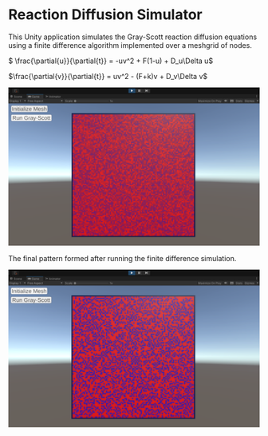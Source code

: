 # Reaction Diffusion Simulator

This Unity application simulates the Gray-Scott reaction diffusion equations using a finite difference algorithm implemented over a meshgrid of nodes. 

$ \frac{\partial{u}}{\partial{t}} = -uv^2 + F(1-u) + D_u\Delta u$

$\frac{\partial{v}}{\partial{t}} = uv^2 - (F+k)v + D_v\Delta v$

![InitialMeshgrid](/RxnDiffusion_Initial.png?raw=true)

The final pattern formed after running the finite difference simulation.

![FinalMeshgrid](/RxnDiffusion_End.png?raw=true)
